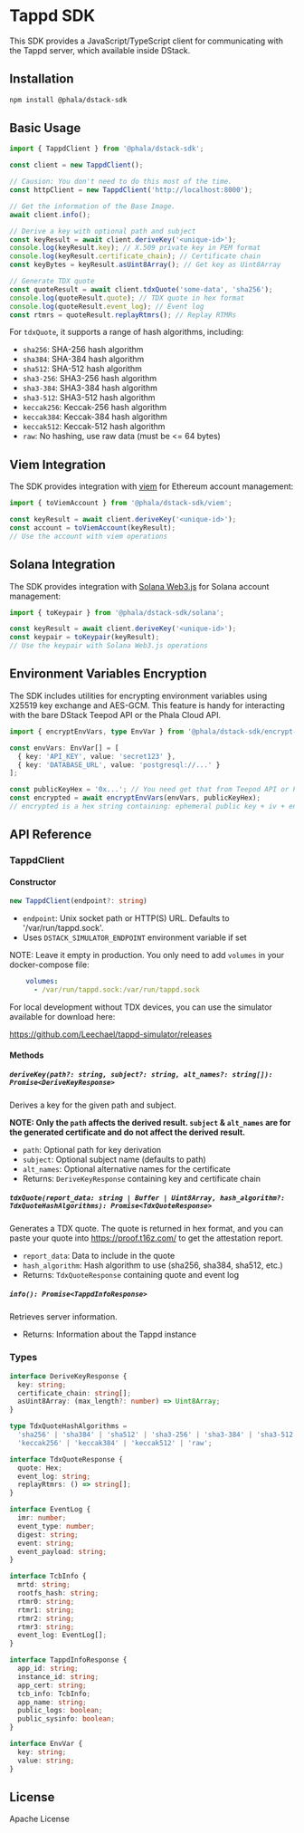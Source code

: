 # Tappd SDK

This SDK provides a JavaScript/TypeScript client for communicating with the Tappd server, which available inside DStack.

## Installation

```bash
npm install @phala/dstack-sdk
```

## Basic Usage

```typescript
import { TappdClient } from '@phala/dstack-sdk';

const client = new TappdClient();

// Causion: You don't need to do this most of the time.
const httpClient = new TappdClient('http://localhost:8000');

// Get the information of the Base Image.
await client.info();

// Derive a key with optional path and subject
const keyResult = await client.deriveKey('<unique-id>');
console.log(keyResult.key); // X.509 private key in PEM format
console.log(keyResult.certificate_chain); // Certificate chain
const keyBytes = keyResult.asUint8Array(); // Get key as Uint8Array

// Generate TDX quote
const quoteResult = await client.tdxQuote('some-data', 'sha256');
console.log(quoteResult.quote); // TDX quote in hex format
console.log(quoteResult.event_log); // Event log
const rtmrs = quoteResult.replayRtmrs(); // Replay RTMRs
```

For `tdxQuote`, it supports a range of hash algorithms, including:

- `sha256`: SHA-256 hash algorithm
- `sha384`: SHA-384 hash algorithm 
- `sha512`: SHA-512 hash algorithm
- `sha3-256`: SHA3-256 hash algorithm
- `sha3-384`: SHA3-384 hash algorithm
- `sha3-512`: SHA3-512 hash algorithm
- `keccak256`: Keccak-256 hash algorithm
- `keccak384`: Keccak-384 hash algorithm
- `keccak512`: Keccak-512 hash algorithm
- `raw`: No hashing, use raw data (must be <= 64 bytes)

## Viem Integration

The SDK provides integration with [viem](https://viem.sh/) for Ethereum account management:

```typescript
import { toViemAccount } from '@phala/dstack-sdk/viem';

const keyResult = await client.deriveKey('<unique-id>');
const account = toViemAccount(keyResult);
// Use the account with viem operations
```

## Solana Integration

The SDK provides integration with [Solana Web3.js](https://solana-labs.github.io/solana-web3.js/) for Solana account management:

```typescript
import { toKeypair } from '@phala/dstack-sdk/solana';

const keyResult = await client.deriveKey('<unique-id>');
const keypair = toKeypair(keyResult);
// Use the keypair with Solana Web3.js operations
```

## Environment Variables Encryption

The SDK includes utilities for encrypting environment variables using X25519 key exchange and AES-GCM. This feature is handy for interacting with the bare DStack Teepod API or the Phala Cloud API.

```typescript
import { encryptEnvVars, type EnvVar } from '@phala/dstack-sdk/encrypt-env-vars';

const envVars: EnvVar[] = [
  { key: 'API_KEY', value: 'secret123' },
  { key: 'DATABASE_URL', value: 'postgresql://...' }
];

const publicKeyHex = '0x...'; // You need get that from Teepod API or Phala Cloud API.
const encrypted = await encryptEnvVars(envVars, publicKeyHex);
// encrypted is a hex string containing: ephemeral public key + iv + encrypted data
```

## API Reference

### TappdClient

#### Constructor
```typescript
new TappdClient(endpoint?: string)
```
- `endpoint`: Unix socket path or HTTP(S) URL. Defaults to '/var/run/tappd.sock'.
- Uses `DSTACK_SIMULATOR_ENDPOINT` environment variable if set

NOTE: Leave it empty in production. You only need to add `volumes` in your docker-compose file:

```yaml
    volumes:
      - /var/run/tappd.sock:/var/run/tappd.sock
```

For local development without TDX devices, you can use the simulator available for download here:

https://github.com/Leechael/tappd-simulator/releases

#### Methods

##### `deriveKey(path?: string, subject?: string, alt_names?: string[]): Promise<DeriveKeyResponse>`

Derives a key for the given path and subject.

**NOTE: Only the `path` affects the derived result. `subject` & `alt_names` are for the generated certificate and do not affect the derived result.**

- `path`: Optional path for key derivation
- `subject`: Optional subject name (defaults to path)
- `alt_names`: Optional alternative names for the certificate
- Returns: `DeriveKeyResponse` containing key and certificate chain

##### `tdxQuote(report_data: string | Buffer | Uint8Array, hash_algorithm?: TdxQuoteHashAlgorithms): Promise<TdxQuoteResponse>`

Generates a TDX quote. The quote is returned in hex format, and you can paste your quote into https://proof.t16z.com/ to get the attestation report.

- `report_data`: Data to include in the quote
- `hash_algorithm`: Hash algorithm to use (sha256, sha384, sha512, etc.)
- Returns: `TdxQuoteResponse` containing quote and event log

##### `info(): Promise<TappdInfoResponse>`
Retrieves server information.
- Returns: Information about the Tappd instance

### Types

```typescript
interface DeriveKeyResponse {
  key: string;
  certificate_chain: string[];
  asUint8Array: (max_length?: number) => Uint8Array;
}

type TdxQuoteHashAlgorithms =
  'sha256' | 'sha384' | 'sha512' | 'sha3-256' | 'sha3-384' | 'sha3-512' |
  'keccak256' | 'keccak384' | 'keccak512' | 'raw';

interface TdxQuoteResponse {
  quote: Hex;
  event_log: string;
  replayRtmrs: () => string[];
}

interface EventLog {
  imr: number;
  event_type: number;
  digest: string;
  event: string;
  event_payload: string;
}

interface TcbInfo {
  mrtd: string;
  rootfs_hash: string;
  rtmr0: string;
  rtmr1: string;
  rtmr2: string;
  rtmr3: string;
  event_log: EventLog[];
}

interface TappdInfoResponse {
  app_id: string;
  instance_id: string;
  app_cert: string;
  tcb_info: TcbInfo;
  app_name: string;
  public_logs: boolean;
  public_sysinfo: boolean;
}

interface EnvVar {
  key: string;
  value: string;
}
```

## License

Apache License
